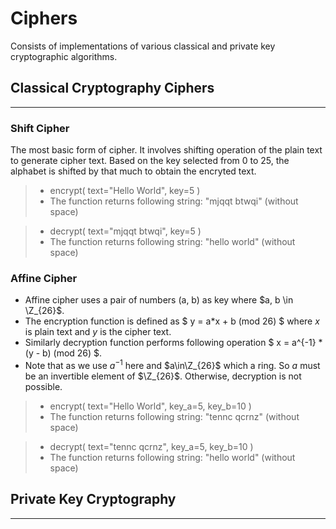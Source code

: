 # Ciphers

Consists of implementations of various classical and private key cryptographic algorithms.

## Classical Cryptography Ciphers
<hr>

### Shift Cipher
The most basic form of cipher. It involves shifting operation of the plain text to generate cipher text. Based on the key selected from 0 to 25, the alphabet is shifted by that much to obtain the encryted text.

> - encrypt( text="Hello World", key=5 ) <br>
> - The function returns following string: "mjqqt btwqi" (without space)

> - decrypt( text="mjqqt btwqi", key=5 ) <br>
> - The function returns following string: "hello world" (without space)


### Affine Cipher
- Affine cipher uses a pair of numbers (a, b) as key where $a, b \in \Z_{26}$.
- The encryption function is defined as $ y = a*x + b (mod 26) $ where $x$ is plain text and $y$ is the cipher text.
- Similarly decryption function performs following operation $ x = a^{-1} * (y - b) (mod 26) $.
- Note that as we use $a^{-1}$ here and $a\in\Z_{26}$ which a ring. So $a$ must be an invertible element of $\Z_{26}$. Otherwise, decryption is not possible.

> - encrypt( text="Hello World", key_a=5, key_b=10 ) <br>
> - The function returns following string: "tennc qcrnz" (without space)

> - decrypt( text="tennc qcrnz", key_a=5, key_b=10 ) <br>
> - The function returns following string: "hello world" (without space)

## Private Key Cryptography
<hr>